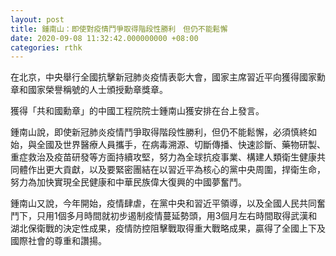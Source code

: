 ```yaml
---
layout: post
title: 鍾南山：即使對疫情鬥爭取得階段性勝利　但仍不能鬆懈
date: 2020-09-08 11:32:42.000000000 +08:00
categories: rthk
---
```


在北京，中央舉行全國抗擊新冠肺炎疫情表彰大會，國家主席習近平向獲得國家勳章和國家榮譽稱號的人士頒授勳章獎章。

獲得「共和國勳章」的中國工程院院士鍾南山獲安排在台上發言。

鍾南山說，即使新冠肺炎疫情鬥爭取得階段性勝利，但仍不能鬆懈，必須慎終如始，與全國及世界醫療人員攜手，在病毒溯源、切斷傳播、快速診斷、藥物研製、重症救治及疫苗研發等方面持續攻堅，努力為全球抗疫事業、構建人類衛生健康共同體作出更大貢獻，以及要緊密團結在以習近平為核心的黨中央周圍，捍衛生命，努力為加快實現全民健康和中華民族偉大復興的中國夢奮鬥。

鍾南山又說，今年開始，疫情肆虐，在黨中央和習近平領導，以及全國人民共同奮鬥下，只用1個多月時間就初步遏制疫情蔓延勢頭，用3個月左右時間取得武漢和湖北保衛戰的決定性成果，疫情防控阻擊戰取得重大戰略成果，贏得了全國上下及國際社會的尊重和讚揚。
